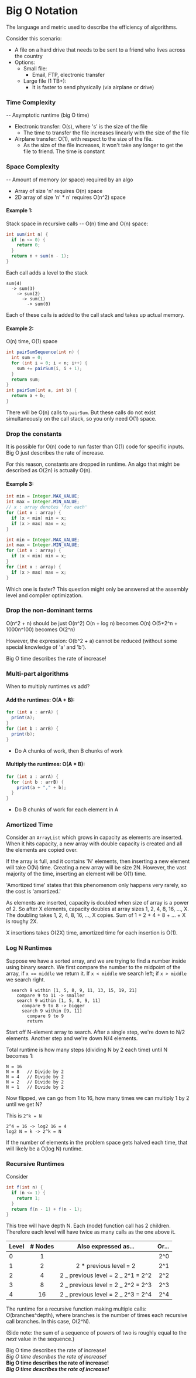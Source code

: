 # Big O Notation

The language and metric used to describe the efficiency of algorithms.

Consider this scenario:

-   A file on a hard drive that needs to be sent to a friend who lives across the country
-   Options:
    -   Small file:
        -   Email, FTP, electronic transfer
    -   Large file (1 TB+):
        -   It is faster to send physically (via airplane or drive)

### Time Complexity

-- Asymptotic runtime (big O time)

-   Electronic transfer: O(s), where 's' is the size of the file
    -   The time to transfer the file increases linearly with the size of the file
-   Airplane transfer: O(1), with respect to the size of the file.
    -   As the size of the file increases, it won't take any longer to get the file to friend. The time is constant

### Space Complexity

-- Amount of memory (or space) required by an algo

-   Array of size 'n' requires O(n) space
-   2D array of size 'n' \* n' requires O(n^2) space

#### Example 1:

Stack space in recursive calls
-- O(n) time and O(n) space:

```java
int sum(int n) {
  if (n <= 0) {
    return 0;
  }
  return n + sum(n - 1);
}
```

Each call adds a level to the stack

```
sum(4)
  -> sum(3)
    -> sum(2)
      -> sum(1)
        -> sum(0)
```

Each of these calls is added to the call stack and takes up actual memory.

#### Example 2:

O(n) time, O(1) space

```java
int pairSumSequence(int n) {
  int sum = 0;
  for (int i = 0; i < n; i++) {
    sum += pairSum(i, i + 1);
  }
  return sum;
}
int pairSum(int a, int b) {
  return a + b;
}
```

There will be O(n) calls to `pairSum`. But these calls do not exist simultaneously on the call stack, so you only need O(1) space.

### Drop the constants

It is possible for O(n) code to run faster than O(1) code for specific inputs. Big O just describes the rate of increase.

For this reason, constants are dropped in runtime. An algo that might be described as O(2n) is actually O(n).

#### Example 3:

```java
int min = Integer.MAX_VALUE;
int max = Integer.MIN_VALUE;
// x : array denotes 'for each'
for (int x : array) {
  if (x < min) min = x;
  if (x > max) max = x;
}
```

```java
int min = Integer.MAX_VALUE;
int max = Integer.MIN_VALUE;
for (int x : array) {
  if (x < min) min = x;
}
for (int x : array) {
  if (x > max) max = x;
}
```

Which one is faster? This question might only be answered at the assembly level and compiler optimization.

### Drop the non-dominant terms

O(n^2 + n) should be just O(n^2)
O(n + log n) becomes O(n)
O(5\*2^n + 1000n^100) becomes O(2^n)

However, the expression:
O(b^2 + a) cannot be reduced (without some special knowledge of 'a' and 'b').

Big O time describes the rate of increase!

### Multi-part algorithms

When to multiply runtimes vs add?

#### Add the runtimes: O(A + B):

```java
for (int a : arrA) {
  print(a);
}
for (int b : arrB) {
  print(b);
}
```

-   Do A chunks of work, then B chunks of work

#### Multiply the runtimes: O(A \* B):

```java
for (int a : arrA) {
  for (int b : arrB) {
    print(a + "," + b);
  }
}
```

-   Do B chunks of work for each element in A

### Amortized Time

Consider an `ArrayList` which grows in capacity as elements are inserted. When it hits capacity, a new array with double capacity is created and all the elements are copied over.

If the array is full, and it contains 'N' elements, then inserting a new element will take O(N) time. Creating a new array will be size 2N. However, the vast majority of the time, inserting an element will be O(1) time.

'Amortized time' states that this phenomenom only happens very rarely, so the cost is 'amortized.'

As elements are inserted, capacity is doubled when size of array is a power of 2. So after X elements, capacity doubles at array sizes 1, 2, 4, 8, 16, ..., X. The doubling takes 1, 2, 4, 8, 16, ..., X copies. Sum of 1 + 2 + 4 + 8 + ... + X is roughy 2X.

X insertions takes O(2X) time, amortized time for each insertion is O(1).

### Log N Runtimes

Suppose we have a sorted array, and we are trying to find a number inside using binary search. We first compare the number to the midpoint of the array, if `x == middle` we return it. If `x < middle` we search left; if `x > middle` we search right.

```
  search 9 within [1, 5, 8, 9, 11, 13, 15, 19, 21]
    compare 9 to 11 -> smaller
    search 9 within [1, 5, 8, 9, 11]
      compare 9 to 8 -> bigger
      search 9 within [9, 11]
        compare 9 to 9
        return
```

Start off N-element array to search. After a single step, we're down to N/2 elements. Another step and we're down N/4 elements.

Total runtime is how many steps (dividing N by 2 each time) until N becomes 1:

```
N = 16
N = 8   // Divide by 2
N = 4   // Divide by 2
N = 2   // Divide by 2
N = 1   // Divide by 2
```

Now flipped, we can go from 1 to 16, how many times we can multiply 1 by 2 until we get N?

This is `2^k = N`

```
2^4 = 16 -> log2 16 = 4
log2 N = k -> 2^k = N
```

If the number of elements in the problem space gets halved each time, that will likely be a O(log N) runtime.

### Recursive Runtimes

Consider

```java
int f(int n) {
  if (n <= 1) {
    return 1;
  }
  return f(n - 1) + f(n - 1);
}
```

This tree will have depth N. Each (node) function call has 2 children. Therefore each level will have twice as many calls as the one above it.

| Level | # Nodes |        Also expressed as...        | Or... |
| ----- | :-----: | :--------------------------------: | ----: |
| 0     |    1    |                                    |   2^0 |
| 1     |    2    |      2 \* previous level = 2       |   2^1 |
| 2     |    4    | 2 _ previous level = 2 _ 2^1 = 2^2 |   2^2 |
| 3     |    8    | 2 _ previous level = 2 _ 2^2 = 2^3 |   2^3 |
| 4     |   16    | 2 _ previous level = 2 _ 2^3 = 2^4 |   2^4 |

The runtime for a recursive function making multiple calls: O(branches^depth), where branches is the number of times each recursive call branches. In this case, O(2^N).

(Side note: the sum of a sequence of powers of two is roughly equal to the _next_ value in the sequence.)

Big O time describes the rate of increase!  
_Big O time describes the rate of increase!_  
**Big O time describes the rate of increase!**  
_**Big O time describes the rate of increase!**_
